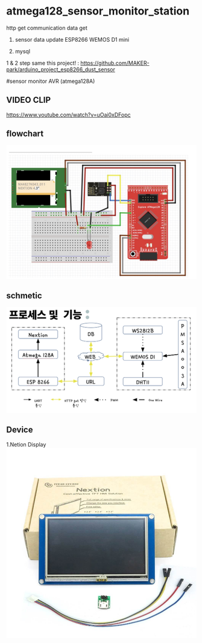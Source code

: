 # atmega128_sensor_monitor_station
http get communication data get 

1. sensor data update ESP8266 WEMOS D1 mini

2. mysql

1 & 2 step same this project! : https://github.com/MAKER-park/arduino_project_esp8266_dust_sensor

#sensor monitor AVR (atmega128A)

## VIDEO CLIP
https://www.youtube.com/watch?v=uOai0xDFopc

## flowchart
![Alt text](/image/1.PNG)

## schmetic
![Alt text](/image/2.PNG)

## Device
1.Netion Display
![Alt text](/image/3.PNG)
